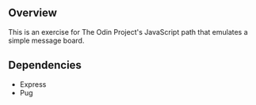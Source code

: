 ## Overview
This is an exercise for The Odin Project's JavaScript path that emulates a simple message board.

## Dependencies
  - Express
  - Pug
